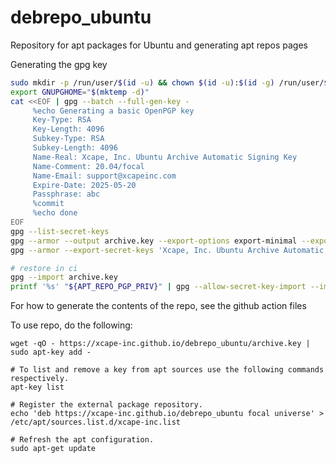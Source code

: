 # debrepo_ubuntu
Repository for apt packages for Ubuntu and generating apt repos pages

Generating the gpg key
```bash
sudo mkdir -p /run/user/$(id -u) && chown $(id -u):$(id -g) /run/user/$(id -u)
export GNUPGHOME="$(mktemp -d)"
cat <<EOF | gpg --batch --full-gen-key -
     %echo Generating a basic OpenPGP key
     Key-Type: RSA
     Key-Length: 4096
     Subkey-Type: RSA
     Subkey-Length: 4096
     Name-Real: Xcape, Inc. Ubuntu Archive Automatic Signing Key
     Name-Comment: 20.04/focal
     Name-Email: support@xcapeinc.com
     Expire-Date: 2025-05-20
     Passphrase: abc
     %commit
     %echo done
EOF
gpg --list-secret-keys
gpg --armor --output archive.key --export-options export-minimal --export 'Xcape, Inc. Ubuntu Archive Automatic Signing Key'
gpg --armor --export-secret-keys 'Xcape, Inc. Ubuntu Archive Automatic Signing Key' > archive.priv

# restore in ci
gpg --import archive.key
printf '%s' "${APT_REPO_PGP_PRIV}" | gpg --allow-secret-key-import --import -
```

For how to generate the contents of the repo, see the github action files

To use repo, do the following:
```
wget -qO - https://xcape-inc.github.io/debrepo_ubuntu/archive.key | sudo apt-key add -

# To list and remove a key from apt sources use the following commands respectively.
apt-key list

# Register the external package repository.
echo 'deb https://xcape-inc.github.io/debrepo_ubuntu focal universe' > /etc/apt/sources.list.d/xcape-inc.list

# Refresh the apt configuration.
sudo apt-get update
```